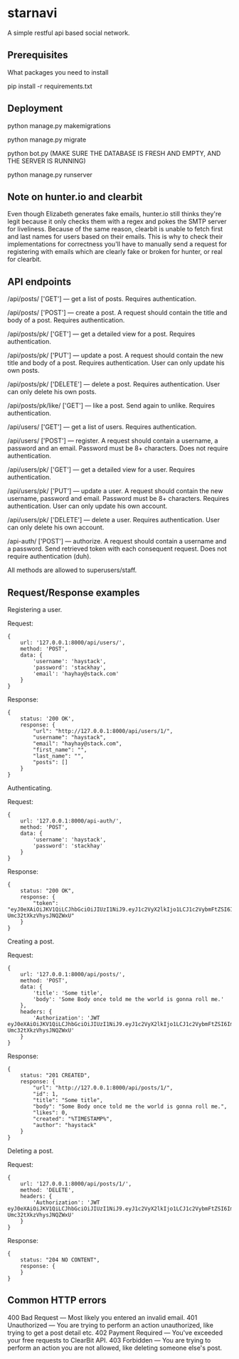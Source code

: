 # starnavi

A simple restful api based social network.

## Prerequisites

What packages you need to install

pip install -r requirements.txt

## Deployment

python manage.py makemigrations

python manage.py migrate

python bot.py (MAKE SURE THE DATABASE IS FRESH AND EMPTY, AND THE SERVER IS RUNNING)

python manage.py runserver

## Note on hunter.io and clearbit

Even though Elizabeth generates fake emails, hunter.io still thinks they're legit because it only checks them with a regex and pokes the SMTP server for liveliness. Because of the same reason, clearbit is unable to fetch first and last names for users based on their emails. This is why to check their implementations for correctness you'll have to manually send a request for registering with emails which are clearly fake or broken for hunter, or real for clearbit.

## API endpoints

/api/posts/ ['GET'] — get a list of posts. Requires authentication.

/api/posts/ ['POST'] — create a post. A request should contain the title and body of a post. Requires authentication.

/api/posts/pk/ ['GET'] — get a detailed view for a post. Requires authentication.

/api/posts/pk/ ['PUT'] — update a post. A request should contain the new title and body of a post. Requires authentication. User can only update his own posts.

/api/posts/pk/ ['DELETE'] — delete a post. Requires authentication. User can only delete his own posts.

/api/posts/pk/like/ ['GET'] — like a post. Send again to unlike. Requires authentication.

/api/users/ ['GET'] — get a list of users. Requires authentication.

/api/users/ ['POST'] — register. A request should contain a username, a password and an email. Password must be 8+ characters. Does not require authentication.

/api/users/pk/ ['GET'] — get a detailed view for a user. Requires authentication.

/api/users/pk/ ['PUT'] — update a user. A request should contain the new username, password and email. Password must be 8+ characters. Requires authentication. User can only update his own account.

/api/users/pk/ ['DELETE'] — delete a user. Requires authentication. User can only delete his own account.

/api-auth/ ['POST'] — authorize. A request should contain a username and a password. Send retrieved token with each consequent request. Does not require authentication (duh).

All methods are allowed to superusers/staff.

## Request/Response examples

Registering a user.

Request:
```
{
    url: '127.0.0.1:8000/api/users/',
    method: 'POST',
    data: {
        'username': 'haystack',
        'password': 'stackhay',
        'email': 'hayhay@stack.com'
    }
}
```
Response:
```
{
    status: '200 OK',
    response: {
        "url": "http://127.0.0.1:8000/api/users/1/",
        "username": "haystack",
        "email": "hayhay@stack.com",
        "first_name": "",
        "last_name": "",
        "posts": []
    }
}
```

Authenticating.

Request:
```
{
    url: '127.0.0.1:8000/api-auth/',
    method: 'POST',
    data: {
        'username': 'haystack',
        'password': 'stackhay'
    }
}
```
Response:
```
{
    status: "200 OK",
    response: {
        "token": "eyJ0eXAiOiJKV1QiLCJhbGciOiJIUzI1NiJ9.eyJ1c2VyX2lkIjo1LCJ1c2VybmFtZSI6ImxvdmV0dGEtMTI3NyIsImV4cCI6MTUxNzQ3NjE4NiwiZW1haWwiOiJrZWVsZXlfNzExOUBsaXZlLmNvbSJ9.tz5Xqnj67M0i9fNGAFOsYl-Umc32tXkzVhysJNQZWxU"
    }
}
```

Creating a post.

Request:
```
{
    url: '127.0.0.1:8000/api/posts/',
    method: 'POST',
    data: {
        'title': 'Some title',
        'body': 'Some Body once told me the world is gonna roll me.'
    },
    headers: {
        'Authorization': 'JWT eyJ0eXAiOiJKV1QiLCJhbGciOiJIUzI1NiJ9.eyJ1c2VyX2lkIjo1LCJ1c2VybmFtZSI6ImxvdmV0dGEtMTI3NyIsImV4cCI6MTUxNzQ3NjE4NiwiZW1haWwiOiJrZWVsZXlfNzExOUBsaXZlLmNvbSJ9.tz5Xqnj67M0i9fNGAFOsYl-Umc32tXkzVhysJNQZWxU'
    }
}
```
Response:
```
{
    status: "201 CREATED",
    response: {
        "url": "http://127.0.0.1:8000/api/posts/1/",
        "id": 1,
        "title": "Some title",
        "body": "Some Body once told me the world is gonna roll me.",
        "likes": 0,
        "created": "%TIMESTAMP%",
        "author": "haystack"
    }
}
```

Deleting a post.

Request:
```
{
    url: '127.0.0.1:8000/api/posts/1/',
    method: 'DELETE',
    headers: {
        'Authorization': 'JWT eyJ0eXAiOiJKV1QiLCJhbGciOiJIUzI1NiJ9.eyJ1c2VyX2lkIjo1LCJ1c2VybmFtZSI6ImxvdmV0dGEtMTI3NyIsImV4cCI6MTUxNzQ3NjE4NiwiZW1haWwiOiJrZWVsZXlfNzExOUBsaXZlLmNvbSJ9.tz5Xqnj67M0i9fNGAFOsYl-Umc32tXkzVhysJNQZWxU'
    }
}
```
Response:
```
{
    status: "204 NO CONTENT",
    response: {
    }
}
```

## Common HTTP errors

400 Bad Request — Most likely you entered an invalid email.
401 Unauthorized — You are trying to perform an action unauthorized, like trying to get a post detail etc.
402 Payment Required — You've exceeded your free requests to ClearBit API.
403 Forbidden — You are trying to perform an action you are not allowed, like deleting someone else's post.
